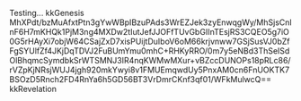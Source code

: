Testing...
kkGenesis MhXPdt/bzMuAfxtPtn3gYwWBpIBzuPAds3WrEZJek3zyEnwqgWy/MhSjsCnlnF6H7mKHQk1PjM3ng4MXDw2tIutJefJJOFfTUvGbGIInTEsjRS3CQEO5g7iO0G5rHAyXi7objW64CSajZxD7xisPUijtDuIboV6oM66krjvnww7GSjSusVJ0bZfFgSYUlfZf4JKjDqTDVJ2FuBUmYmu0mhC+RHKyRRO/0m7y5eNBd3ThSeISdOlBhqmcSymdbkSrWTSMNJ3IR4nqKWMwMXur+vBZccDUNOPs18pRLc86/rVZpKjNRsjWUJ4jgh920mkYwyi8v1FMUEmqwdUy5PnxAM0cn6FnUOKTK7BSOzD5Rnch2FD4RnYa6h5GD56BT3VrDmrCKnf3qf01/WFkMulwcQ== kkRevelation
